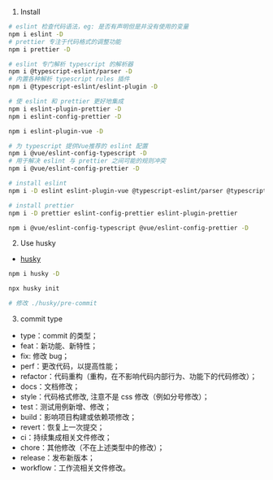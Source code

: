 1. Install

``` bash
# eslint 检查代码语法，eg: 是否有声明但是并没有使用的变量
npm i eslint -D
# prettier 专注于代码格式的调整功能
npm i prettier -D

# eslint 专门解析 typescript 的解析器
npm i @typescript-eslint/parser -D
# 内置各种解析 typescript rules 插件
npm i @typescript-eslint/eslint-plugin -D

# 使 eslint 和 prettier 更好地集成
npm i eslint-plugin-prettier -D
npm i eslint-config-prettier -D

npm i eslint-plugin-vue -D

# 为 typescript 提供Vue推荐的 eslint 配置
npm i @vue/eslint-config-typescript -D
# 用于解决 eslint 与 prettier 之间可能的规则冲突
npm i @vue/eslint-config-prettier -D
```

```sh
# install eslint
npm i -D eslint eslint-plugin-vue @typescript-eslint/parser @typescript-eslint/eslint-plugin

# install prettier
npm i -D prettier eslint-config-prettier eslint-plugin-prettier  

npm i @vue/eslint-config-typescript @vue/eslint-config-prettier -D

```

2. Use husky

- [husky](https://typicode.github.io/husky/get-started.html)

```sh
npm i husky -D

npx husky init

# 修改 ./husky/pre-commit
```

3. commit type

- type：commit 的类型；
- feat：新功能、新特性；
- fix: 修改 bug；
- perf：更改代码，以提高性能；
- refactor：代码重构（重构，在不影响代码内部行为、功能下的代码修改）；
- docs：文档修改；
- style：代码格式修改, 注意不是 css 修改（例如分号修改）；
- test：测试用例新增、修改；
- build：影响项目构建或依赖项修改；
- revert：恢复上一次提交；
- ci：持续集成相关文件修改；
- chore：其他修改（不在上述类型中的修改）；
- release：发布新版本；
- workflow：工作流相关文件修改。
